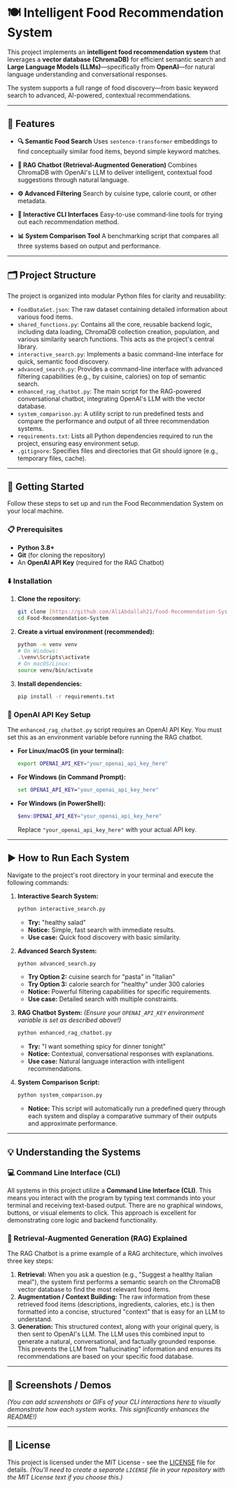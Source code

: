 # 🍽️ Intelligent Food Recommendation System

This project implements an **intelligent food recommendation system** that leverages a **vector database (ChromaDB)** for efficient semantic search and **Large Language Models (LLMs)**—specifically from **OpenAI**—for natural language understanding and conversational responses.

The system supports a full range of food discovery—from basic keyword search to advanced, AI-powered, contextual recommendations.

---

## 🚀 Features

* **🔍 Semantic Food Search** Uses `sentence-transformer` embeddings to find conceptually similar food items, beyond simple keyword matches.

* **🧠 RAG Chatbot (Retrieval-Augmented Generation)** Combines ChromaDB with OpenAI's LLM to deliver intelligent, contextual food suggestions through natural language.

* **⚙️ Advanced Filtering** Search by cuisine type, calorie count, or other metadata.

* **💬 Interactive CLI Interfaces** Easy-to-use command-line tools for trying out each recommendation method.

* **📊 System Comparison Tool** A benchmarking script that compares all three systems based on output and performance.

---

## 🗂️ Project Structure

The project is organized into modular Python files for clarity and reusability:

* `FoodDataSet.json`: The raw dataset containing detailed information about various food items.
* `shared_functions.py`: Contains all the core, reusable backend logic, including data loading, ChromaDB collection creation, population, and various similarity search functions. This acts as the project's central library.
* `interactive_search.py`: Implements a basic command-line interface for quick, semantic food discovery.
* `advanced_search.py`: Provides a command-line interface with advanced filtering capabilities (e.g., by cuisine, calories) on top of semantic search.
* `enhanced_rag_chatbot.py`: The main script for the RAG-powered conversational chatbot, integrating OpenAI's LLM with the vector database.
* `system_comparison.py`: A utility script to run predefined tests and compare the performance and output of all three recommendation systems.
* `requirements.txt`: Lists all Python dependencies required to run the project, ensuring easy environment setup.
* `.gitignore`: Specifies files and directories that Git should ignore (e.g., temporary files, cache).

---

## 🚀 Getting Started

Follow these steps to set up and run the Food Recommendation System on your local machine.

### 📋 Prerequisites

* **Python 3.8+**
* **Git** (for cloning the repository)
* An **OpenAI API Key** (required for the RAG Chatbot)

### ⬇️ Installation

1.  **Clone the repository:**
    ```bash
    git clone [https://github.com/AliAbdallah21/Food-Recommendation-System.git](https://github.com/AliAbdallah21/Food-Recommendation-System.git)
    cd Food-Recommendation-System
    ```
2.  **Create a virtual environment (recommended):**
    ```bash
    python -m venv venv
    # On Windows:
    .\venv\Scripts\activate
    # On macOS/Linux:
    source venv/bin/activate
    ```
3.  **Install dependencies:**
    ```bash
    pip install -r requirements.txt
    ```

### 🔑 OpenAI API Key Setup

The `enhanced_rag_chatbot.py` script requires an OpenAI API Key. You must set this as an environment variable before running the RAG chatbot.

* **For Linux/macOS (in your terminal):**
    ```bash
    export OPENAI_API_KEY="your_openai_api_key_here"
    ```
* **For Windows (in Command Prompt):**
    ```cmd
    set OPENAI_API_KEY="your_openai_api_key_here"
    ```
* **For Windows (in PowerShell):**
    ```powershell
    $env:OPENAI_API_KEY="your_openai_api_key_here"
    ```
    Replace `"your_openai_api_key_here"` with your actual API key.

---

## ▶️ How to Run Each System

Navigate to the project's root directory in your terminal and execute the following commands:

1.  **Interactive Search System:**
    ```bash
    python interactive_search.py
    ```
    * **Try:** "healthy salad"
    * **Notice:** Simple, fast search with immediate results.
    * **Use case:** Quick food discovery with basic similarity.

2.  **Advanced Search System:**
    ```bash
    python advanced_search.py
    ```
    * **Try Option 2:** cuisine search for "pasta" in "Italian"
    * **Try Option 3:** calorie search for "healthy" under 300 calories
    * **Notice:** Powerful filtering capabilities for specific requirements.
    * **Use case:** Detailed search with multiple constraints.

3.  **RAG Chatbot System:**
    *(Ensure your `OPENAI_API_KEY` environment variable is set as described above!)*
    ```bash
    python enhanced_rag_chatbot.py
    ```
    * **Try:** "I want something spicy for dinner tonight"
    * **Notice:** Contextual, conversational responses with explanations.
    * **Use case:** Natural language interaction with intelligent recommendations.

4.  **System Comparison Script:**
    ```bash
    python system_comparison.py
    ```
    * **Notice:** This script will automatically run a predefined query through each system and display a comparative summary of their outputs and approximate performance.

---

## 💡 Understanding the Systems

### 💻 Command Line Interface (CLI)

All systems in this project utilize a **Command Line Interface (CLI)**. This means you interact with the program by typing text commands into your terminal and receiving text-based output. There are no graphical windows, buttons, or visual elements to click. This approach is excellent for demonstrating core logic and backend functionality.

### 🧠 Retrieval-Augmented Generation (RAG) Explained

The RAG Chatbot is a prime example of a RAG architecture, which involves three key steps:

1.  **Retrieval:** When you ask a question (e.g., "Suggest a healthy Italian meal"), the system first performs a semantic search on the ChromaDB vector database to find the most relevant food items.
2.  **Augmentation / Context Building:** The raw information from these retrieved food items (descriptions, ingredients, calories, etc.) is then formatted into a concise, structured "context" that is easy for an LLM to understand.
3.  **Generation:** This structured context, along with your original query, is then sent to OpenAI's LLM. The LLM uses this combined input to generate a natural, conversational, and factually grounded response. This prevents the LLM from "hallucinating" information and ensures its recommendations are based on your specific food database.

---

## 📸 Screenshots / Demos

*(You can add screenshots or GIFs of your CLI interactions here to visually demonstrate how each system works. This significantly enhances the README!)*

---

## 📄 License

This project is licensed under the MIT License - see the [LICENSE](LICENSE) file for details. *(You'll need to create a separate `LICENSE` file in your repository with the MIT License text if you choose this.)*
